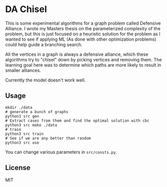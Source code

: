 # DA Chisel

This is some experimental algorithms for a graph problem called Defensive
Alliance.
I wrote my Masters thesis on the parameterized complexity of the problem, but
this is just focused on a heuristic solution for the problem as I wanted to see
if applying ML (As done with other optimization problems) could help guide a
branching search.

All the vertices in a graph is always a defensive alliance, which these
algorithms try to "chisel" down by picking vertices and removing them.
The learning goal here was to determine which paths are more likely to result in
smaller alliances.

Currently the model doesn't work well.

## Usage

```
mkdir ./data
# generate a bunch of graphs
python3 src gen
# Extract cases from them and find the optimal solution with cbc
python3 src make ./data
# train
python3 src train
# See if we are any better than random
python3 src use
```

You can change various parameters in `src/consts.py`.

## License

MIT
